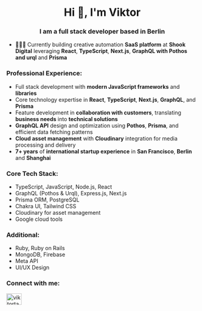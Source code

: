 <h1 align="center">Hi 👋, I'm Viktor</h1>
<h3 align="center">I am a full stack developer based in Berlin</h3>

- 👨🏻‍💻 Currently building creative automation **SaaS platform** at **Shook Digital** leveraging **React**, **TypeScript**, **Next.js**, **GraphQL with Pothos and urql** and **Prisma**

<h3 align="left">Professional Experience:</h3>

- Full stack development with **modern JavaScript frameworks** and **libraries**
- Core technology expertise in **React**, **TypeScript**, **Next.js**, **GraphQL**, and **Prisma**
- Feature development in **collaboration with customers**, translating **business needs** into **technical solutions**
- **GraphQL API** design and optimization using **Pothos**, **Prisma**, and efficient data fetching patterns
- **Cloud asset management** with **Cloudinary** integration for media processing and delivery
- **7+ years** of **international startup experience** in **San Francisco**, **Berlin** and **Shanghai**

<h3 align="left">Core Tech Stack:</h3>

- TypeScript, JavaScript, Node.js, React
- GraphQL (Pothos & Urql), Express.js, Next.js
- Prisma ORM, PostgreSQL
- Chakra UI, Tailwind CSS
- Cloudinary for asset management
- Google cloud tools

<h3 align="left">Additional:</h3>

- Ruby, Ruby on Rails
- MongoDB, Firebase
- Meta API
- UI/UX Design

<h3 align="left">Connect with me:</h3>
<p align="left">
<a href="https://linkedin.com/in/viktortagil" target="blank"><img align="center" src="https://raw.githubusercontent.com/rahuldkjain/github-profile-readme-generator/master/src/images/icons/Social/linked-in-alt.svg" alt="viktortagil" height="30" width="40" /></a>
</p>
